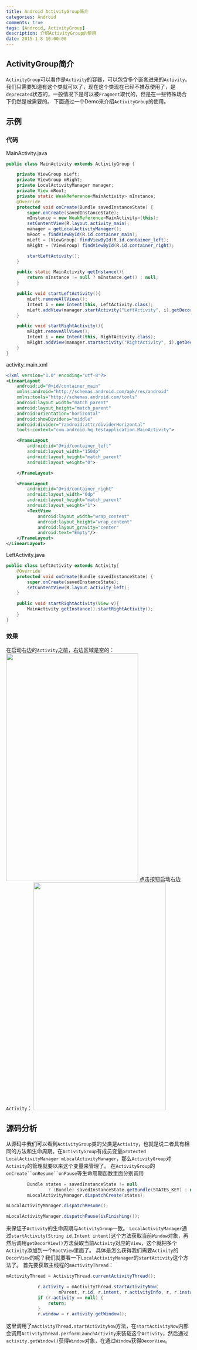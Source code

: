 ```yaml
---
title: Android ActivityGroup简介
categories: Android
comments: true
tags: [Android, ActivityGroup]
description: 介绍ActivityGroup的使用
date: 2015-1-8 10:00:00
---
```


## ActivityGroup简介
`ActivityGroup`可以看作是`Activity`的容器，可以包含多个嵌套进来的`Activity`。
我们只需要知道有这个类就可以了，现在这个类现在已经不推荐使用了，是`deprecated`状态的，一般情况下是可以被`Fragment`取代的，但是在一些特殊场合下仍然是被需要的。
下面通过一个Demo来介绍`ActivityGroup`的使用。
## 示例
### 代码

MainActivity.java
```java
public class MainActivity extends ActivityGroup {

    private ViewGroup mLeft;
    private ViewGroup mRight;
    private LocalActivityManager manager;
    private View mRoot;
    private static WeakReference<MainActivity> mInstance;
    @Override
    protected void onCreate(Bundle savedInstanceState) {
        super.onCreate(savedInstanceState);
        mInstance = new WeakReference<MainActivity>(this);
        setContentView(R.layout.activity_main);
        manager = getLocalActivityManager();
        mRoot = findViewById(R.id.container_main);
        mLeft = (ViewGroup) findViewById(R.id.container_left);
        mRight = (ViewGroup) findViewById(R.id.container_right);

        startLeftActivity();
    }

    public static MainActivity getInstance(){
        return mInstance != null ? mInstance.get() : null;
    }

    public void startLeftActivity(){
        mLeft.removeAllViews();
        Intent i = new Intent(this, LeftActivity.class);
        mLeft.addView(manager.startActivity("LeftActivity", i).getDecorView());
    }

    public void startRightActivity(){
        mRight.removeAllViews();
        Intent i = new Intent(this, RightActivity.class);
        mRight.addView(manager.startActivity("RightActivity", i).getDecorView());
    }
}
```
activity_main.xml
```xml
<?xml version="1.0" encoding="utf-8"?>
<LinearLayout
    android:id="@+id/container_main"
    xmlns:android="http://schemas.android.com/apk/res/android"
    xmlns:tools="http://schemas.android.com/tools"
    android:layout_width="match_parent"
    android:layout_height="match_parent"
    android:orientation="horizontal"
    android:showDividers="middle"
    android:divider="?android:attr/dividerHorizontal"
    tools:context="com.android.hq.testapplication.MainActivity">

    <FrameLayout
        android:id="@+id/container_left"
        android:layout_width="150dp"
        android:layout_height="match_parent"
        android:layout_weight="0">

    </FrameLayout>

    <FrameLayout
        android:id="@+id/container_right"
        android:layout_width="0dp"
        android:layout_height="match_parent"
        android:layout_weight="1">
        <TextView
            android:layout_width="wrap_content"
            android:layout_height="wrap_content"
            android:layout_gravity="center"
            android:text="Empty"/>
    </FrameLayout>
</LinearLayout>
```
LeftActivity.java
```java
public class LeftActivity extends Activity{
    @Override
    protected void onCreate(Bundle savedInstanceState) {
        super.onCreate(savedInstanceState);
        setContentView(R.layout.activity_left);
    }

    public void startRightActivity(View v){
        MainActivity.getInstance().startRightActivity();
    }
}
```

### 效果

在启动右边的`Activity`之前，右边区域是空的：
<img src="/images/android-compnent-activitygroup/image1.png" width="360" height="620"/>
点击按钮启动右边`Activity`：
<img src="/images/android-compnent-activitygroup/image2.png" width="360" height="620"/>

## 源码分析
从源码中我们可以看到`ActivityGroup`类的父类是`Activity`，也就是说二者具有相同的方法和生命周期。在`ActivityGroup`有成员变量`protected LocalActivityManager mLocalActivityManager`，那么`ActivityGroup`对`Activity`的管理就要以来这个变量来管理了。
在`ActivityGroup`的`onCreate``onResume``onPause`等生命周期函数里面分别调用
```java
        Bundle states = savedInstanceState != null
                ? (Bundle) savedInstanceState.getBundle(STATES_KEY) : null;
        mLocalActivityManager.dispatchCreate(states);
```
```java
mLocalActivityManager.dispatchResume();
```
```java
mLocalActivityManager.dispatchPause(isFinishing());
```
来保证子`Activity`的生命周期与`ActivityGroup`一致。
`LocalActivityManager`通过`startActivity(String id,Intent intent)`这个方法获取当前`Window`对象，再然后调用`getDecorView()`方法获取当前`Activity`对应的`View`，这个就把多个`Activity`添加到一个`RootView`里面了。
具体是怎么获得我们需要`Activity`的`DecorView`的呢？我们就要看一下`LocalActivityManager`的`startActivity`这个方法了。
首先要获取主线程的`mActivityThread`：
```java
mActivityThread = ActivityThread.currentActivityThread();
```
```java
            r.activity = mActivityThread.startActivityNow(
                    mParent, r.id, r.intent, r.activityInfo, r, r.instanceState, instance);
            if (r.activity == null) {
                return;
            }
            r.window = r.activity.getWindow();
```
这里调用了`mActivityThread.startActivityNow`方法，在`startActivityNow`内部会调用`ActivityThread.performLaunchActivity`来装载这个`Activity`，然后通过`activity.getWindow()`获得`Window`对象，在通过`Window`获得`DecorView`。

